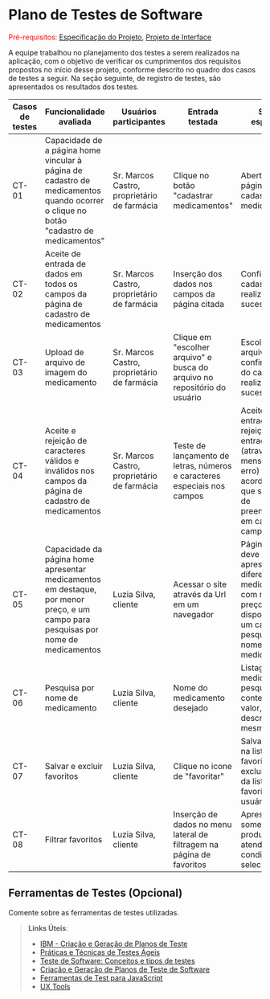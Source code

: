 # Plano de Testes de Software

<span style="color:red">Pré-requisitos: <a href="2-Especificação do Projeto.md"> Especificação do Projeto</a></span>, <a href="3-Projeto de Interface.md"> Projeto de Interface</a>

<!--
 Apresente os cenários de testes utilizados na realização dos testes da sua aplicação. Escolha cenários de testes que demonstrem os requisitos sendo satisfeitos.

Enumere quais cenários de testes foram selecionados para teste. Neste tópico o grupo deve detalhar quais funcionalidades avaliadas, o grupo de usuários que foi escolhido para participar do teste e as ferramentas utilizadas.
.-->

A equipe trabalhou no planejamento dos testes a serem realizados na aplicação, com o objetivo de verificar os cumprimentos dos requisitos propostos no início desse projeto, conforme descrito no quadro dos casos de testes a seguir. Na seção seguinte, de registro de testes, são apresentados os resultados dos testes.

| Casos de testes   | Funcionalidade avaliada                                                                                                               | Usuários participantes                       | Entrada testada                                                           | Saída esperada                                                                                                                         | 
|-------------------|---------------------------------------------------------------------------------------------------------------------------------------|----------------------------------------------|---------------------------------------------------------------------------|----------------------------------------------------------------------------------------------------------------------------------------|
| CT-01             | Capacidade de a página home vincular à página de cadastro de medicamentos quando ocorrer o clique no botão "cadastro de medicamentos" | Sr. Marcos Castro, proprietário de farmácia  | Clique no botão "cadastrar medicamentos"                                | Abertura da página de cadastro de medicamentos                                                                                         |
| CT-02             | Aceite de entrada de dados em todos os campos da página de cadastro de medicamentos                                                   | Sr. Marcos Castro, proprietário de farmácia  | Inserção dos dados nos campos da página citada                            | Confirmar cadastro realizado com sucesso                                                                                               |
| CT-03             | Upload de arquivo de imagem do medicamento                                                                                            | Sr. Marcos Castro, proprietário de farmácia  | Clique em "escolher arquivo" e busca do arquivo no repositório do usuário | Escolha do arquivo e confirmação do cadastro realizado com sucesso                                                                     |
| CT-04             | Aceite e rejeição de caracteres válidos e inválidos nos campos da página de cadastro de medicamentos                                  | Sr. Marcos Castro, proprietário de farmácia  | Teste de lançamento de letras, números e caracteres especiais nos campos  | Aceite de entrada e rejeição de entrada (através de mensagem de erro) de acordo com o que se espera de preenchimento em cada campo     |
| CT-05             | Capacidade da página home apresentar medicamentos em destaque, por menor preço, e um campo para pesquisas por nome de medicamentos    | Luzia Silva, cliente                         | Acessar o site através da Url em um navegador                             | Página home deve apresentar diferentes medicamentos com menores preços e disponibilizar um campo de pesquisa por nome de medicamentos  |
| CT-06             | Pesquisa por nome de medicamento                                                                                                      | Luzia Silva, cliente                         | Nome do medicamento desejado                                              | Listagem do medicamento pesquisado contendo valor, nome e descrição do mesmo                                                           |
| CT-07 | Salvar e excluir favoritos                                                                     | Luzia Silva, cliente                         | Clique no icone de  "favoritar" | Salvar produto na lista de favoritos ou excluir produto da lista de favoritos do usuário                                                           |
| CT-08 | Filtrar favoritos                                                                     | Luzia Silva, cliente                         | Inserção de dados no menu lateral de filtragem na página de favoritos  | Apresentar somente os produtos que atendam às condições selecionadas                    |
 
## Ferramentas de Testes (Opcional)

Comente sobre as ferramentas de testes utilizadas.
 
> **Links Úteis**:
> - [IBM - Criação e Geração de Planos de Teste](https://www.ibm.com/developerworks/br/local/rational/criacao_geracao_planos_testes_software/index.html)
> - [Práticas e Técnicas de Testes Ágeis](http://assiste.serpro.gov.br/serproagil/Apresenta/slides.pdf)
> - [Teste de Software: Conceitos e tipos de testes](https://blog.onedaytesting.com.br/teste-de-software/)
> - [Criação e Geração de Planos de Teste de Software](https://www.ibm.com/developerworks/br/local/rational/criacao_geracao_planos_testes_software/index.html)
> - [Ferramentas de Test para JavaScript](https://geekflare.com/javascript-unit-testing/)
> - [UX Tools](https://uxdesign.cc/ux-user-research-and-user-testing-tools-2d339d379dc7)
